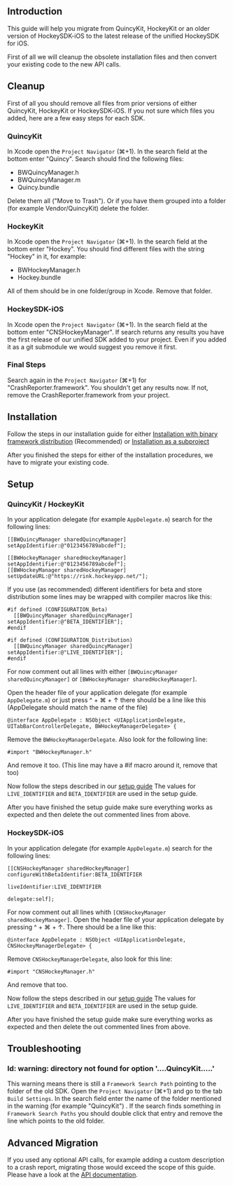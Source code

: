 ## Introduction

This guide will help you migrate from QuincyKit, HockeyKit or an older version of HockeySDK-iOS to the latest release of the unified HockeySDK for iOS.

First of all we will cleanup the obsolete installation files and then convert your existing code to the new API calls.

## Cleanup

First of all you should remove all files from prior versions of either QuincyKit, HockeyKit or HockeySDK-iOS. If you not sure which files you added, here are a few easy steps for each SDK.

### QuincyKit

In Xcode open the `Project Navigator` (⌘+1). In the search field at the bottom enter "Quincy". Search should find the following files:

* BWQuincyManager.h
* BWQuincyManager.m
* Quincy.bundle

Delete them all ("Move to Trash"). Or if you have them grouped into a folder (for example Vendor/QuincyKit) delete the folder.

### HockeyKit

In Xcode open the `Project Navigator` (⌘+1). In the search field at the bottom enter "Hockey". You should find different files with the string "Hockey" in it, for example:

* BWHockeyManager.h
* Hockey.bundle

All of them should be in one folder/group in Xcode. Remove that folder.

### HockeySDK-iOS

In Xcode open the `Project Navigator` (⌘+1). In the search field at the bottom enter "CNSHockeyManager". If search returns any results you have the first release of our unified SDK added to your project. Even if you added it as a git submodule we would suggest you remove it first. 

### Final Steps

Search again in the `Project Navigator` (⌘+1) for "CrashReporter.framework". You shouldn't get any results now. If not, remove the CrashReporter.framework from your project.

## Installation

Follow the steps in our installation guide for either [Installation with binary framework distribution](http://support.hockeyapp.net/kb/client-integration/hockeyapp-for-ios-hockeysdk#framework) (Recommended) or [Installation as a subproject](http://support.hockeyapp.net/kb/client-integration/hockeyapp-for-ios-hockeysdk#subproject)

After you finished the steps for either of the installation procedures, we have to migrate your existing code.

## Setup

### QuincyKit / HockeyKit

In your application delegate (for example `AppDelegate.m`) search for the following lines:

    [[BWQuincyManager sharedQuincyManager] setAppIdentifier:@"0123456789abcdef"];
    
    [[BWHockeyManager sharedHockeyManager] setAppIdentifier:@"0123456789abcdef"];
    [[BWHockeyManager sharedHockeyManager] setUpdateURL:@"https://rink.hockeyapp.net/"];

If you use (as recommended) different identifiers for beta and store distribution some lines may be wrapped with compiler macros like this:

    #if defined (CONFIGURATION_Beta)
      [[BWQuincyManager sharedQuincyManager] setAppIdentifier:@"BETA_IDENTIFIER"];
    #endif

    #if defined (CONFIGURATION_Distribution)
      [[BWQuincyManager sharedQuincyManager] setAppIdentifier:@"LIVE_IDENTIFIER"];
    #endif

For now comment out all lines with either `[BWQuincyManager sharedQuincyManager]` or `[BWHockeyManager sharedHockeyManager]`. 

Open the header file of your application delegate (for example `AppDelegate.m`) or just press ^ + ⌘ + ↑ there should be a line like this (AppDelegate should match the name of the file)

    @interface AppDelegate : NSObject <UIApplicationDelegate, UITabBarControllerDelegate, BWHockeyManagerDelegate> {  

Remove the `BWHockeyManagerDelegate`. Also look for the following line: 
  
    #import "BWHockeyManager.h"

And remove it too. (This line may have a #if macro around it, remove that too)

Now follow the steps described in our [setup guide](http://support.hockeyapp.net/kb/client-integration/hockeyapp-for-ios-hockeysdk#setup) The values for `LIVE_IDENTIFIER` and `BETA_IDENTIFIER` are used in the setup guide.

After you have finished the setup guide make sure everything works as expected and then delete the out commented lines from above.

### HockeySDK-iOS

In your application delegate (for example `AppDelegate.m`) search for the following lines:

    [[CNSHockeyManager sharedHockeyManager] configureWithBetaIdentifier:BETA_IDENTIFIER 
                                                       liveIdentifier:LIVE_IDENTIFIER
                                                             delegate:self];

For now comment out all lines whith `[CNSHockeyManager sharedHockeyManager]`. Open the header file of your application delegate by pressing ^ + ⌘ + ↑. There should be a line like this: 

    @interface AppDelegate : NSObject <UIApplicationDelegate, CNSHockeyManagerDelegate> {

Remove `CNSHockeyManagerDelegate`, also look for this line:

    #import "CNSHockeyManager.h"

And remove that too. 

Now follow the steps described in our [setup guide](http://support.hockeyapp.net/kb/client-integration/hockeyapp-for-ios-hockeysdk#setup) The values for `LIVE_IDENTIFIER` and `BETA_IDENTIFIER` are used in the setup guide.

After you have finished the setup guide make sure everything works as expected and then delete the out commented lines from above.

## Troubleshooting

### ld: warning: directory not found for option '....QuincyKit.....'

This warning means there is still a `Framework Search Path` pointing to the folder of the old SDK. Open the `Project Navigator` (⌘+1) and go to the tab `Build Settings`. In the search field enter the name of the folder mentioned in the warning (for example "QuincyKit") . If the search finds something in `Framework Search Paths` you should double click that entry and remove the line which points to the old folder.

## Advanced Migration

If you used any optional API calls, for example adding a custom description to a crash report, migrating those would exceed the scope of this guide. Please have a look at the [API documentation](https://github.com/bitstadium/HockeySDK-iOS/downloads). 

